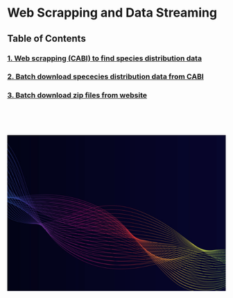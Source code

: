 <h1>Web Scrapping and Data Streaming</h1>
<h2>Table of Contents</h2>

<h3> <a href="/code/Web%20Scrapping%20CABI%20to%20find%20information%20available%20for%20Species%20with%20Parallel.ipynb"> 1. Web scrapping (CABI) to find species distribution data </a></h3>
<h3> <a href="/code/Batch%20Download%20CABI%20Species%20Distribution%20Data%20Automatically.ipynb"> 2. Batch download spececies distribution data from CABI </a></h3>
<h3> <a href="/code/Download%20Zip%20files%20on%20a%20website.ipynb"> 3. Batch download zip files from website </a></h3>

</br>
</br>
</br>

![Data Streaming](/code/dataStreaming.jpg?style=centerme)

